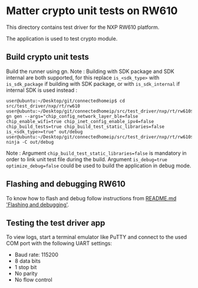 # Matter crypto unit tests on RW610

This directory contains test driver for the NXP RW610 platform.

The application is used to test crypto module.

## Build crypto unit tests

Build the runner using gn. Note : Building with SDK package and SDK internal are both supported, for this replace ```is_<sdk_type>``` with ```is_sdk_package``` if building with SDK package, or with ```is_sdk_internal``` if internal SDK is used instead :

```
user@ubuntu:~/Desktop/git/connectedhomeip$ cd src/test_driver/nxp/rt/rw610
user@ubuntu:~/Desktop/git/connectedhomeip/src/test_driver/nxp/rt/rw610$ gn gen --args="chip_config_network_layer_ble=false chip_enable_wifi=true chip_inet_config_enable_ipv4=false chip_build_tests=true chip_build_test_static_libraries=false is_<sdk_type>=true" out/debug
user@ubuntu:~/Desktop/git/connectedhomeip/src/test_driver/nxp/rt/rw610$ ninja -C out/debug
```

Note : Argument ```chip_build_test_static_libraries=false``` is mandatory in
order to link unit test file during the build. Argument ```is_debug=true optimize_debug=false``` could be used to build the
application in debug mode. 

## Flashing and debugging RW610

To know how to flash and debug follow instructions from [README.md 'Flashing and
debugging'][readme_flash_debug_section].

[readme_flash_debug_section]:
    ../../../../../examples/all-clusters-app/nxp/rt/rw610/README.md#flashdebug

## Testing the test driver app

To view logs, start a terminal emulator like PuTTY and connect to the used COM
port with the following UART settings:

-   Baud rate: 115200
-   8 data bits
-   1 stop bit
-   No parity
-   No flow control
